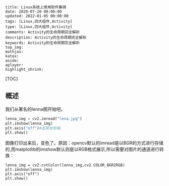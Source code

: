 ```
title: Linux系统上常用软件集锦
date: 2020-07-20 00:00:00
updated: 2022-01-05 00:00:00
tags: [Linux,四大组件,Activity]
type: [Linux,四大组件,Activity]
comments: Activity的生命周期完全解析
description: Activity的生命周期完全解析
keywords: Activity的生命周期完全解析
top_img:
mathjax:
katex:
aside:
aplayer:
highlight_shrink:
```

[TOC]

## 概述

我们从著名的lenna图开始吧。

```python
lenna_img = cv2.imread("lena.jpg")
plt.imshow(lenna_img)
plt.axis("off")#去除坐标轴
plt.show()
```

图像打印出来后，变色了。原因：opencv默认的imread是以BGR的方式进行存储的,而matplotlib的imshow默认则是以RGB格式展示,所以需要对图片的通道进行转换：

```
lenna_img = cv2.cvtColor(lenna_img,cv2.COLOR_BGR2RGB)
plt.imshow(lenna_img)
plt.axis("off")
plt.show()
```

